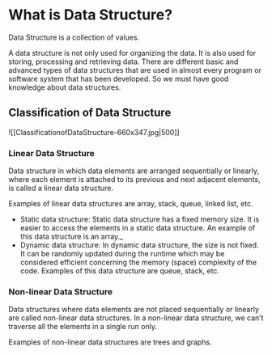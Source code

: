 # What is Data Structure?

Data Structure is a collection of values.

A data structure is not only used for organizing the data. It is also used for storing, processing and retrieving data. There are different basic and advanced types of data structures that are used in almost every program or software system that has been developed. So we must have good knowledge about data structures.

## Classification of Data Structure

![[ClassificationofDataStructure-660x347.jpg|500]]

### Linear Data Structure

Data structure in which data elements are arranged sequentially or linearly, where each element is attached to its previous and next adjacent elements, is called a linear data structure.   

Examples of linear data structures are array, stack, queue, linked list, etc.

- Static data structure: Static data structure has a fixed memory size. It is easier to access the elements in a static data structure. An example of this data structure is an array._
- Dynamic data structure: In dynamic data structure, the size is not fixed. It can be randomly updated during the runtime which may be considered efficient concerning the memory (space) complexity of the code. Examples of this data structure are queue, stack, etc.

### Non-linear Data Structure

Data structures where data elements are not placed sequentially or linearly are called non-linear data structures. In a non-linear data structure, we can’t traverse all the elements in a single run only.   

Examples of non-linear data structures are trees and graphs.